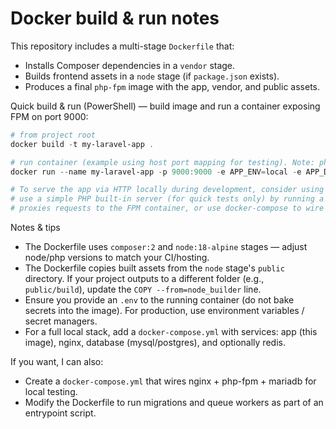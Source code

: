 # Docker build & run notes

This repository includes a multi-stage `Dockerfile` that:

-   Installs Composer dependencies in a `vendor` stage.
-   Builds frontend assets in a `node` stage (if `package.json` exists).
-   Produces a final `php-fpm` image with the app, vendor, and public assets.

Quick build & run (PowerShell) — build image and run a container exposing FPM on port 9000:

```powershell
# from project root
docker build -t my-laravel-app .

# run container (example using host port mapping for testing). Note: php-fpm listens on 9000 inside container.
docker run --name my-laravel-app -p 9000:9000 -e APP_ENV=local -e APP_DEBUG=true -d my-laravel-app

# To serve the app via HTTP locally during development, consider using an nginx container or
# use a simple PHP built-in server (for quick tests only) by running a separate container that
# proxies requests to the FPM container, or use docker-compose to wire nginx + php-fpm + db.
```

Notes & tips

-   The Dockerfile uses `composer:2` and `node:18-alpine` stages — adjust node/php versions to match your CI/hosting.
-   The Dockerfile copies built assets from the `node` stage's `public` directory. If your project outputs to a different folder (e.g., `public/build`), update the `COPY --from=node_builder` line.
-   Ensure you provide an `.env` to the running container (do not bake secrets into the image). For production, use environment variables / secret managers.
-   For a full local stack, add a `docker-compose.yml` with services: app (this image), nginx, database (mysql/postgres), and optionally redis.

If you want, I can also:

-   Create a `docker-compose.yml` that wires nginx + php-fpm + mariadb for local testing.
-   Modify the Dockerfile to run migrations and queue workers as part of an entrypoint script.
